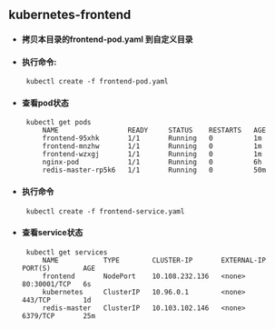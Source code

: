 ## kubernetes-frontend

+ #### 拷贝本目录的frontend-pod.yaml 到自定义目录

+ #### 执行命令:
       kubectl create -f frontend-pod.yaml
+ #### 查看pod状态
       kubectl get pods
           NAME                 READY     STATUS    RESTARTS   AGE
           frontend-95xhk       1/1       Running   0          1m
           frontend-mnzhw       1/1       Running   0          1m
           frontend-wzxgj       1/1       Running   0          1m
           nginx-pod            1/1       Running   0          6h
           redis-master-rp5k6   1/1       Running   0          50m       
+ #### 执行命令
       kubectl create -f frontend-service.yaml

+ #### 查看service状态
       kubectl get services
           NAME           TYPE        CLUSTER-IP       EXTERNAL-IP   PORT(S)        AGE
           frontend       NodePort    10.108.232.136   <none>        80:30001/TCP   6s
           kubernetes     ClusterIP   10.96.0.1        <none>        443/TCP        1d
           redis-master   ClusterIP   10.103.102.146   <none>        6379/TCP       25m               